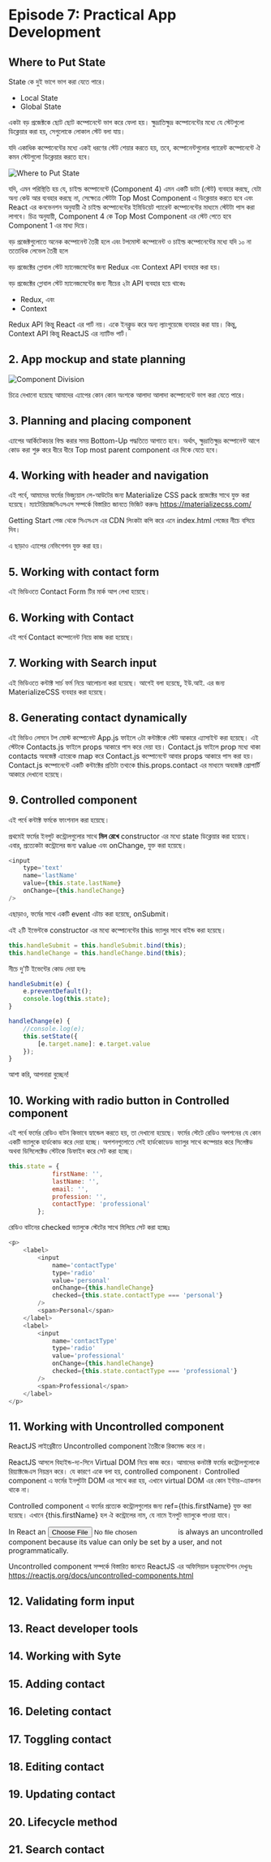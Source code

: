 # Episode 7: Practical App Development

## Where to Put State

State কে দুই ভাগে ভাগ করা যেতে পারে।

- Local State
- Global State

একটা বড় প্রজেক্টকে ছোট ছোট কম্পোনেন্টে ভাগ করে ফেলা হয়। ক্ষুদ্রাতিক্ষুদ্র কম্পোনেন্টের মধ্যে যে স্টেটগুলো ডিক্লেয়ার করা হয়, সেগুলোকে লোকাল স্টেট বলা যায়।

যদি একাধিক কম্পোনেন্টের মধ্যে একই ধরণের স্টেট শেয়ার করতে হয়, তবে, কম্পোনেন্টগুলোর প্যারেন্ট কম্পোনেন্টে ঐ কমন স্টেটগুলো ডিক্লেয়ার করতে হবে।

![Where to Put State](https://github.com/manzurahmed/reactjs/blob/master/where-to-put-state.jpg)

যদি, এমন পরিস্থিতি হয় যে, চাইল্ড কম্পোনেন্টে (Component 4) এমন একটি ডাটা (স্টেট) ব্যবহার করছে, যেটা অন্য কেউ আর ব্যবহার করছে না, সেক্ষেত্রে স্টেটটা Top Most Component এ ডিক্লেয়ার করতে হবে এবং React এর কনভেনশন অনুযায়ী ঐ চাইল্ড কম্পোনেন্টের ইমিডিয়েট প্যারেন্ট কম্পোনেন্টের মাধ্যমে স্টেটটা পাস করা লাগবে। চিত্র অনুযায়ী, Component 4 কে Top Most Component এর স্টেট পেতে হবে Component 1 এর মাধ্য দিয়ে।

বড় প্রজেক্টগুলোতে অনেক কম্পোনেন্ট তৈরী হলে এবং টপমোস্ট কম্পোনেন্ট ও চাইল্ড কম্পোনেন্টের মধ্যে যদি ১০ না ততোধিক লেভেল তৈরী হলে 

বড় প্রজেক্টের গ্লোবাল স্টেট ম্যানেজমেন্টের জন্য Redux এবং Context API ব্যবহার করা হয়।

বড় প্রজেক্টের গ্লোবাল স্টেট ম্যানেজমেন্টের জন্য নীচের ২টা API ব্যবহার হয়ে থাকেঃ

- Redux, এবং
- Context

Redux API কিন্তু React এর পার্ট নয়। একে ইনক্লুড করে অন্য ল্যাংগুয়েজে ব্যবহার করা যায়। কিন্তু, Context API কিন্তু ReactJS এর ন্যাটিভ পার্ট।

## 2. App mockup and state planning
![Component Division](https://github.com/manzurahmed/reactjs/blob/master/e7-component-division.jpg)

চিত্রে দেখানো হয়েছে আমাদের এ্যাপের কোন কোন অংশকে আলাদা আলাদা কম্পোনেন্টে ভাগ করা যেতে পারে।

## 3. Planning and placing component

এ্যাপের আর্কিটেকচার বিল্ড করার সময় Bottom-Up পদ্ধতিতে আগাতে হবে। অর্থাৎ, ক্ষুদ্রাতিক্ষুদ্র কম্পোনেন্ট আগে কোড করা শুরু করে ধীরে ধীরে Top most parent component এর দিকে যেতে হবে।

## 4. Working with header and navigation

এই পর্বে, আমাদের ফর্মের ভিজ্যুয়াল লে-আউটের জন্য Materialize CSS pack প্রজেক্টের সাথে যুক্ত করা হয়েছে। ম্যাটেরিয়াজসিএসএস সম্পর্কে বিস্তারিত জানতে ভিজিট করুনঃ https://materializecss.com/

Getting Start পেজ থেকে সিএসএস এর CDN লিংকটা কপি করে এনে index.html পেজের নীচে বসিয়ে দিব।

এ ছাড়াও এ্যাপের নেভিগেশন যুক্ত করা হয়।

## 5. Working with contact form

এই ভিডিওতে Contact Form টির মার্ক আপ লেখা হয়েছে।

## 6. Working with Contact

এই পর্বে Contact কম্পোনেন্ট নিয়ে কাজ করা হয়েছে।

## 7. Working with Search input

এই ভিডিওতে কন্টাক্ট সার্চ ফর্ম নিয়ে আলোচনা করা হয়েছে। আগেই বলা হয়েছে, ইউ.আই. এর জন্য MaterializeCSS ব্যবহার করা হয়েছে।

## 8. Generating contact dynamically

এই ভিডিও লেসনে টপ মোস্ট কম্পোনেন্ট App.js ফাইলে ৩টা কন্টাক্টকে স্টেট আকারে এ্যাসাইন্ট করা হয়েছে। এই স্টেটকে Contacts.js ফাইলে props আকারে পাস করে দেয়া হয়। Contact.js ফাইলে prop মধ্যে থাকা contacts অবজেক্ট এ্যারেকে map করে Contact.js কম্পোনেন্টে আবার props আকারে পাস করা হয়। Contact.js কম্পোনেন্টে একটি কন্টাক্টের প্রতিটা তথ্যকে this.props.contact এর মাধ্যমে অবজেক্ট প্রোপার্টি আকারে দেখানো হয়েছে।

## 9. Controlled component

এই পর্বে কন্টাক্ট ফর্মকে ফাংশনাল করা হয়েছে।

প্রথমেই ফর্মের ইনপুট কন্ট্রোলগুলোর সাথে **মিল রেখে** constructor এর মধ্যে state ডিক্লেয়ার করা হয়েছে। এবার, প্রত্যেকটা কন্ট্রোলের জন্য value এবং onChange, যুক্ত করা হয়েছে।

```js
<input
	type='text'
	name='lastName'
	value={this.state.lastName}
	onChange={this.handleChange}
/>
```

এছাড়াও, ফর্মের সাথে একটি event এটাচ করা হয়েছে, onSubmit।

এই ২টি ইভেন্টকে constructor এর মধ্যে কম্পোনেন্টের this ভ্যালুর সাথে বাইন্ড করা হয়েছে।

```js
this.handleSubmit = this.handleSubmit.bind(this);
this.handleChange = this.handleChange.bind(this);
```

নীচে দু'টি ইভেন্টের কোড দেয়া হলঃ

```js
handleSubmit(e) {
	e.preventDefault();
	console.log(this.state);
}

handleChange(e) {
	//console.log(e);
	this.setState({
		[e.target.name]: e.target.value
	});
}
```

আশা করি, আপনারা বুচ্ছেন!

## 10. Working with radio button in Controlled component

এই পর্বে ফর্মের রেডিও বাটন কিভাবে হ্যান্ডেল করতে হয়, তা দেখানো হয়েছে। ফর্মের স্টেটে রেডিও অপশনের যে কোন একটি ভ্যালুকে হার্ডকোড করে দেয়া হচ্ছে। অপশনগুলোতে সেই হার্ডকোডেড ভ্যালুর সাথে কম্পেয়ার করে সিলেক্টড অথবা ডিসিলেক্টেড স্টেটকে ডিফাইন করে সেট করা হচ্ছে।

```js
this.state = {
			firstName: '',
			lastName: '',
			email: '',
			profession: '',
			contactType: 'professional'
		};
```

রেডিও বাটনের checked ভ্যালুকে স্টেটের সাথে মিলিয়ে সেট করা হচ্ছেঃ

```js
<p>
	<label>
		<input
			name='contactType'
			type='radio'
			value='personal'
			onChange={this.handleChange}
			checked={this.state.contactType === 'personal'}
		/>
		<span>Personal</span>
	</label>
	<label>
		<input
			name='contactType'
			type='radio'
			value='professional'
			onChange={this.handleChange}
			checked={this.state.contactType === 'professional'}
		/>
		<span>Professional</span>
	</label>
</p>
```

## 11. Working with Uncontrolled component

ReactJS লাইব্রেরীতে Uncontrolled component তৈরীকে রিকমেন্ড করে না।

ReactJS আসলে বিহাইন্ড-দ্য-সিনে Virtual DOM নিয়ে কাজ করে। আমাদের কনটাক্ট ফর্মের কন্ট্রোলগুলোকে রিয়্যাক্টজেএস নিয়ন্ত্রন করে। যে কারণে একে বলা হয়, controlled component। Controlled component এ ফর্মের ইনপুটটা DOM এর সাথে করা হয়, এখানে virtual DOM এর কোন ইন্টার-এ্যাকশন থাকে না।

Controlled component এ ফর্মের প্রত্যেক কন্ট্রোলগুলোর জন্য ref={this.firstName} যুক্ত করা হয়েছে। এখানে {this.firstName} হল ঐ কন্ট্রোলের নাম, যে নামে ইনপুট ভ্যালুকে পাওয়া যাবে।

In React an <input type="file" /> is always an uncontrolled component because its value can only be set by a user, and not programmatically.

Uncontrolled component সম্পর্কে বিস্তারিত জানতে ReactJS এর অফিসিয়াল ডকুমেন্টেশন দেখুনঃ 
https://reactjs.org/docs/uncontrolled-components.html

## 12. Validating form input

## 13. React developer tools

## 14. Working with Syte

## 15. Adding contact

## 16. Deleting contact

## 17. Toggling contact

## 18. Editing contact

## 19. Updating contact

## 20. Lifecycle method

## 21. Search contact

